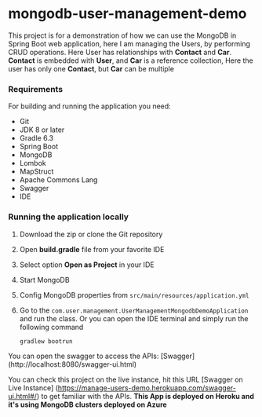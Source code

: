 # mongodb-user-management-demo
This project is for a demonstration of how we can use 
the MongoDB in Spring Boot web application, 
here I am managing the Users, by performing CRUD 
operations. Here User has relationships with 
**Contact** and **Car**. **Contact** is embedded 
with **User**, and **Car** is a reference collection, 
Here the user has only one **Contact**, but **Car** 
can be multiple 

### Requirements 
For building and running the application you need: 
* Git
* JDK 8 or later
* Gradle 6.3
* Spring Boot
* MongoDB
* Lombok
* MapStruct
* Apache Commons Lang
* Swagger
* IDE

### Running the application locally
1. Download the zip or clone the Git repository
2. Open **build.gradle** file from your favorite IDE
3. Select option **Open as Project** in your IDE
4. Start MongoDB
5. Config MongoDB properties from `src/main/resources/application.yml`
6. Go to the `com.user.management.UserManagementMongodbDemoApplication` and run the class.
Or you can open the IDE terminal and simply run the following command
                
       gradlew bootrun

You can open the swagger to access the APIs: 
[Swagger] (http://localhost:8080/swagger-ui.html)

You can check this project on the live instance, 
hit this URL [Swagger on Live Instance] 
(https://manage-users-demo.herokuapp.com/swagger-ui.html#/) 
to get familiar with the APIs.
**This App is deployed on Heroku and it's using MongoDB clusters deployed on Azure**
